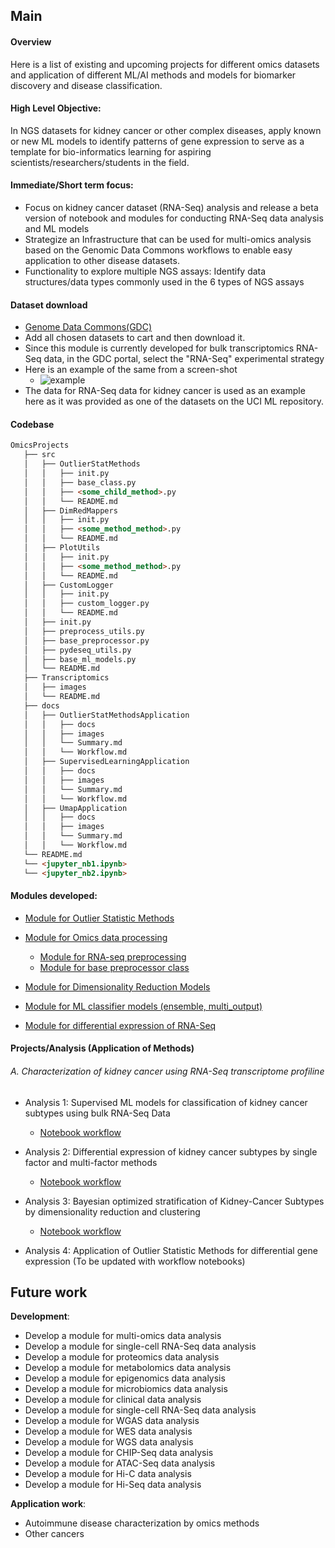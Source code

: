 ## Main 

#### Overview
Here is a list of existing and upcoming projects for different omics datasets and application of different ML/AI methods and models for biomarker discovery and disease classification.  

#### High Level Objective: 
In NGS datasets for kidney cancer or other complex diseases, apply known or new ML models to identify patterns of gene expression to serve as a template for bio-informatics learning for aspiring scientists/researchers/students in the field.

#### Immediate/Short term focus:
- Focus on kidney cancer dataset (RNA-Seq) analysis and release a beta version of notebook and modules for conducting RNA-Seq data analysis and ML models 
- Strategize an Infrastructure that can be used for multi-omics analysis based on the Genomic Data Commons workflows to enable easy application to other disease datasets.
- Functionality to explore multiple NGS assays: Identify data structures/data types commonly used in the 6 types of NGS assays


#### Dataset download

- [Genome Data Commons(GDC)](https://portal.gdc.cancer.gov/projects?filters=%7B%22op%22%3A%22and%22%2C%22content%22%3A%5B%7B%22op%22%3A%22in%22%2C%22content%22%3A%7B%22field%22%3A%22projects.summary.experimental_strategies.experimental_strategy%22%2C%22value%22%3A%5B%22RNA-Seq%22%5D%7D%7D%5D%7D)
- Add all chosen datasets to cart and then download it.
- Since this module is currently developed for bulk transcriptomics RNA-Seq data, in the GDC portal, select the "RNA-Seq" experimental strategy
- Here is an example of the same from a screen-shot 
  - ![example](/Transcriptomics/images/GDC_portal_data_set_selection_RNA_SEQ.png)
- The data for RNA-Seq data for kidney cancer is used as an example here as it was provided as one of the datasets on the UCI ML repository. 


#### Codebase
```md
OmicsProjects
   ├── src
   │   ├── OutlierStatMethods
   │   │   ├── init.py
   │   │   ├── base_class.py
   │   │   ├── <some_child_method>.py
   │   │   └── README.md
   │   ├── DimRedMappers
   │   │   ├── init.py
   │   │   ├── <some_method_method>.py
   │   │   └── README.md
   │   ├── PlotUtils
   │   │   ├── init.py
   │   │   ├── <some_method_method>.py
   │   │   └── README.md
   │   ├── CustomLogger
   │   │   ├── init.py
   │   │   ├── custom_logger.py
   │   │   └── README.md      
   │   ├── init.py
   │   ├── preprocess_utils.py
   │   ├── base_preprocessor.py
   │   ├── pydeseq_utils.py
   │   ├── base_ml_models.py 
   │   └── README.md
   ├── Transcriptomics
   │   ├── images
   │   └── README.md
   ├── docs 
   │   ├── OutlierStatMethodsApplication
   │   │   ├── docs
   │   │   ├── images
   │   │   └── Summary.md
   │   │   └── Workflow.md
   │   ├── SupervisedLearningApplication
   │   │   ├── docs
   │   │   ├── images
   │   │   └── Summary.md
   │   │   └── Workflow.md
   │   ├── UmapApplication
   │   │   ├── docs
   │   │   ├── images
   │   │   └── Summary.md
   │   │   └── Workflow.md   
   └── README.md
   └── <jupyter_nb1.ipynb> 
   └── <jupyter_nb2.ipynb>
   ```
#### Modules developed:

- [Module for Outlier Statistic Methods](https://github.com/adhal007/OmixHub/blob/main/OmicsUtils/OutlierStatMethods/README.md)

- [Module for Omics data processing](https://github.com/adhal007/OmixHub/blob/main/OmicsUtils/README.md)
  - [Module for RNA-seq preprocessing](https://github.com/adhal007/OmixHub/blob/main/src/preprocess_utils.py)
  - [Module for base preprocessor class](https://github.com/adhal007/OmixHub/blob/main/src/quality_checker.py)
- [Module for Dimensionality Reduction Models](https://github.com/adhal007/OmixHub/blob/main/OmicsUtils/DimRedMappers/README.md)  
- [Module for ML classifier models (ensemble, multi_output)](https://github.com/adhal007/OmixHub/blob/main/OmicsUtils/base_ml_models.py)
- [Module for differential expression of RNA-Seq](https://github.com/adhal007/OmixHub/blob/main/OmicsUtils/pydeseq_utils.py)

  
#### Projects/Analysis (Application of Methods)
###### A. Characterization of kidney cancer using RNA-Seq transcriptome profiline
- Analysis 1: Supervised ML models for classification of kidney cancer subtypes using bulk RNA-Seq Data 
  <!-- - [Summary](https://github.com/adhal007/OmixHub/blob/main/ProjectDocs/SupervisedLearningApplication/docs/summary.md) -->
  - [Notebook workflow](/docs/SupervisedLearningApplication/docs/workflow.md)

- Analysis 2: Differential expression of kidney cancer subtypes by single factor and multi-factor methods
  <!-- - [Summary]() -->
  - [Notebook workflow](/docs/DeSeqApplication/docs/workflow.md)

- Analysis 3: Bayesian optimized stratification of Kidney-Cancer Subtypes by dimensionality reduction and clustering
  <!-- (To be updated with workflow notebooks) -->
  <!-- - [Summary](https://github.com/adhal007/OmixHub/blob/main/ProjectDocs/UmapApplication/docs/summary.md) 
   -->
    - [Notebook workflow](/docsUmapApplication/docs/workflow.md)

- Analysis 4: Application of Outlier Statistic Methods for differential gene expression
  (To be updated with workflow notebooks)
  <!-- - [Summary](https://github.com/adhal007/OmixHub/blob/main/ProjectDocs/OutlierMethodsApplication/docs/summary.md) 
  - [Notebook workflow](https://github.com/adhal007/OmixHub/blob/main/ProjectDocs/OutlierMethodsApplication/docs/workflow.md) -->

 

## Future work
**Development**:
- Develop a module for multi-omics data analysis
- Develop a module for single-cell RNA-Seq data analysis
- Develop a module for proteomics data analysis
- Develop a module for metabolomics data analysis
- Develop a module for epigenomics data analysis
- Develop a module for microbiomics data analysis
- Develop a module for clinical data analysis
- Develop a module for single-cell RNA-Seq data analysis
- Develop a module for WGAS data analysis
- Develop a module for WES data analysis
- Develop a module for WGS data analysis
- Develop a module for CHIP-Seq data analysis
- Develop a module for ATAC-Seq data analysis
- Develop a module for Hi-C data analysis
- Develop a module for Hi-Seq data analysis

**Application work**:
- Autoimmune disease characterization by omics methods 
- Other cancers 